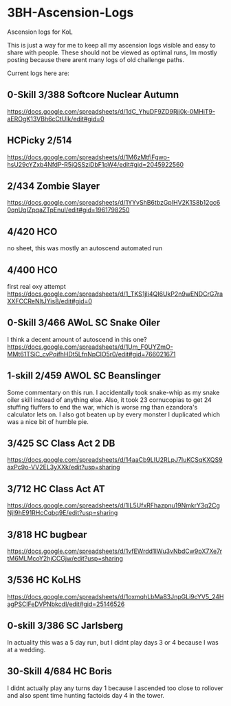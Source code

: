 # 3BH-Ascension-Logs
Ascension logs for KoL

This is just a way for me to keep all my ascension logs visible and easy to share with people. These should not be viewed as optimal runs, Im mostly posting because there arent many logs of old challenge paths.

Current logs here are: 

## 0-Skill 3/388 Softcore Nuclear Autumn
https://docs.google.com/spreadsheets/d/1dC_YhuDF9ZD9Rjj0k-0MHiT9-aEROgK13VBh6cCtUlk/edit#gid=0

## HCPicky 2/514 
https://docs.google.com/spreadsheets/d/1M6zMtfiFgwo-hsU29cYZxb4NfdP-R5iQSSziDbF1pW4/edit#gid=2045922560

## 2/434 Zombie Slayer
https://docs.google.com/spreadsheets/d/1YYvShB6tbzGpIHV2K1S8b12gc60qnUqIZpqaZTpEnuI/edit#gid=1961798250

## 4/420 HCO
no sheet, this was mostly an autoscend automated run

## 4/400 HCO
first real oxy attempt
https://docs.google.com/spreadsheets/d/1_TKS1jIi4QI6UkP2n9wENDCrG7raXXFCCReNltJYis8/edit#gid=0

## 0-Skill 3/466 AWoL SC Snake Oiler
I think a decent amount of autoscend in this one?
https://docs.google.com/spreadsheets/d/1Um_F0UYZmO-MMt61TSiC_cvPqifhHDt5LfnNpCIO5r0/edit#gid=766021671

## 1-skill 2/459 AWOL SC Beanslinger
Some commentary on this run. I accidentally took snake-whip as my snake oiler skill instead of anything else. Also, it took 23 cornucopias to get 24 stuffing fluffers to end the war, which is worse rng than ezandora's calculator lets on. I also got beaten up by every monster I duplicated which was a nice bit of humble pie.

## 3/425 SC Class Act 2 DB
https://docs.google.com/spreadsheets/d/14aaCb9LIU2RLpJ7IuKCSqKXQS9axPc9o-VV2EL3yXXk/edit?usp=sharing

## 3/712 HC Class Act AT
https://docs.google.com/spreadsheets/d/1IL5UfxRFhazpnu19NmkrY3q2CgNjl9hE91RHcCqbq9E/edit?usp=sharing

## 3/818 HC bugbear
https://docs.google.com/spreadsheets/d/1vfEWrdd1IWu3vNbdCw9pX7Xe7rtM6MLMcoY2hjCCGjw/edit?usp=sharing

## 3/536 HC KoLHS
https://docs.google.com/spreadsheets/d/1oxmqhLbMa83JnpGLi9cYV5_24HagPSClFeDVPNbkcdI/edit#gid=25146526

## 0-skill 3/386 SC Jarlsberg
In actuality this was a 5 day run, but I didnt play days 3 or 4 because I was at a wedding.

## 30-Skill 4/684 HC Boris
I didnt actually play any turns day 1 because I ascended too close to rollover and also spent time hunting factoids day 4 in the tower.
